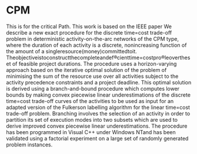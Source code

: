 # CPM
This is for the critical Path. This work is based on the IEEE paper
We describe a new exact procedure for the discrete time=cost trade-off problem in deterministic 
activity-on-the-arc networks of the CPM type, where the duration of each activity is a discrete, 
nonincreasing function of the amount of a singleresource(money)committedtoit.
Theobjectiveistoconstructthecompleteandef®cienttime=costpro®leovertheset of feasible project durations. 
The procedure uses a horizon-varying approach based on the iterative optimal solution of the problem 
of minimising the sum of the resource use over all activities subject to the activity precedence 
constraints and a project deadline. This optimal solution is derived using a branch-and-bound procedure 
which computes lower bounds by making convex piecewise linear underestimations of the discrete time=cost 
trade-off curves of the activities to be used as input for an adapted version of the Fulkerson 
labelling algorithm for the linear time=cost trade-off problem. Branching involves the selection 
of an activity in order to partition its set of execution modes into two subsets which are used to 
derive improved convex piecewise linear underestimations. The procedure has been programmed in Visual C++ under 
Windows NTand has been validated using a factorial experiment on a large set of randomly generated problem instances.
